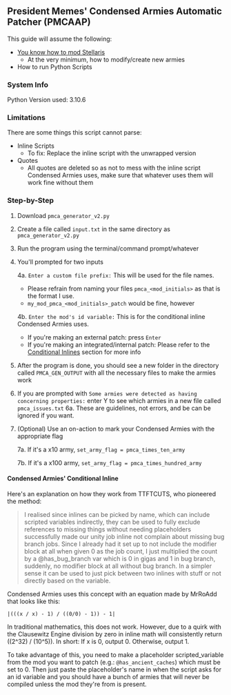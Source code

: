 ## President Memes' Condensed Armies Automatic Patcher (PMCAAP)
This guide will assume the following:
- [You know how to mod Stellaris](https://stellaris.paradoxwikis.com/Modding_tutorial)
  - At the very minimum, how to modify/create new armies
- How to run Python Scripts


### System Info
Python Version used: 3.10.6


### Limitations
There are some things this script cannot parse:
- Inline Scripts
  - To fix: Replace the inline script with the unwrapped version
- Quotes
  - All quotes are deleted so as not to mess with the inline script Condensed Armies uses, make sure that whatever uses them will work fine without them

### Step-by-Step
1. Download `pmca_generator_v2.py`

2. Create a file called `input.txt` in the same directory as `pmca_generator_v2.py`

3. Run the program using the terminal/command prompt/whatever

4. You'll prompted for two inputs

   4a. `Enter a custom file prefix:` This will be used for the file names.
    - Please refrain from naming your files `pmca_<mod_initials>` as that is the format I use.
    - `my_mod_pmca_<mod_initials>_patch` would be fine, however

   4b. `Enter the mod's id variable:` This is for the conditional inline Condensed Armies uses.
    - If you're making an external patch: press `Enter`
    - If you're making an integrated/internal patch: Please refer to the [Conditional Inlines](#Condensed-Armies'-Conditional-Inline) section for more info

6. After the program is done, you should see a new folder in the directory called `PMCA_GEN_OUTPUT` with all the necessary files to make the armies work

7. If you are prompted with `Some armies were detected as having concerning properties:` enter Y to see which armies in a new file called `pmca_issues.txt`
  6a. These are guidelines, not errors, and be can be ignored if you want.

8. (Optional) Use an on-action to mark your Condensed Armies with the appropriate flag

   7a. If it's a x10 army, `set_army_flag = pmca_times_ten_army`

   7b. If it's a x100 army, `set_army_flag = pmca_times_hundred_army`

#### Condensed Armies' Conditional Inline
Here's an explanation on how they work from TTFTCUTS, who pioneered the method:
> I realised since inlines can be picked by name, which can include scripted variables indirectly, they can be used to fully exclude references to missing things without needing placeholders successfully made our unity job inline not complain about missing bug branch jobs.
Since I already had it set up to not include the modifier block at all when given 0 as the job count, I just multiplied the count by a @has_bug_branch var which is 0 in gigas and 1 in bug branch, suddenly, no modifier block at all without bug branch.
In a simpler sense it can be used to just pick between two inlines with stuff or not directly based on the variable.

Condensed Armies uses this concept with an equation made by MrRoAdd that looks like this:
```
|(((x / x) - 1) / ((0/0) - 1)) - 1|
```
In traditional mathematics, this does not work. However, due to a quirk with the Clausewitz Engine division by zero in inline math will consistently return ((2^32) / (10^5)).
In short: If x is 0, output 0. Otherwise, output 1.

To take advantage of this, you need to make a placeholder scripted_variable from the mod you want to patch (e.g.: `@has_ancient_caches`) which must be set to 0. Then just paste the placeholder's name in when the script asks for an id variable and you should have a bunch of armies that will never be compiled unless the mod they're from is present.

